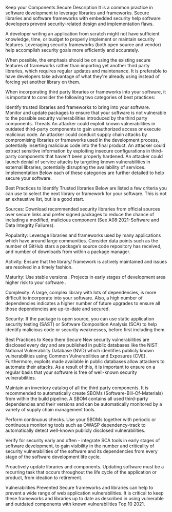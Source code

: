 Keep your Components Secure
Description
It is a common practice in software development to leverage libraries and frameworks. Secure libraries and software frameworks with embedded security help software developers prevent security-related design and implementation flaws.

A developer writing an application from scratch might not have sufficient knowledge, time, or budget to properly implement or maintain security features. Leveraging security frameworks (both open source and vendor) help accomplish security goals more efficiently and accurately.

When possible, the emphasis should be on using the existing secure features of frameworks rather than importing yet another third party libraries, which requires regular updates and maintenance. It is preferable to have developers take advantage of what they're already using instead of forcing yet another library on them.

When incorporating third party libraries or frameworks into your software, it is important to consider the following two categories of best practices:

Identify trusted libraries and frameworks to bring into your software.
Monitor and update packages to ensure that your software is not vulnerable to the possible security vulnerabilities introduced by the third party components.
Threats
An attacker could exploit known vulnerabilities in outdated third-party components to gain unauthorized access or execute malicious code.
An attacker could conduct supply chain attacks by compromising libraries or frameworks used in the development process, potentially inserting malicious code into the final product.
An attacker could extract sensitive information by exploiting insecure configurations in third-party components that haven't been properly hardened.
An attacker could launch denial of service attacks by targeting known vulnerabilities in external libraries, potentially disrupting the availability of services.
Implementation
Below each of these categories are further detailed to help secure your software.

Best Practices to Identify Trusted libraries
Below are listed a few criteria you can use to select the next library or framework for your software. This is not an exhaustive list, but is a good start.

Sources: Download recommended security libraries from official sources over secure links and prefer signed packages to reduce the chance of including a modified, malicious component (See A08:2021-Software and Data Integrity Failures).

Popularity: Leverage libraries and frameworks used by many applications which have around large communities. Consider data points such as the number of GitHub stars a package’s source code repository has received, and number of downloads from within a package manager.

Activity: Ensure that the library/ framework is actively maintained and issues are resolved in a timely fashion.

Maturity: Use stable versions . Projects in early stages of development area higher risk to your software .

Complexity: A large, complex library with lots of dependencies, is more difficult to incorporate into your software. Also, a high number of dependencies indicates a higher number of future upgrades to ensure all those dependencies are up-to-date and secured.

Security: If the package is open source, you can use static application security testing (SAST) or Software Composition Analysis (SCA) to help identify malicious code or security weaknesses, before first including them.

Best Practices to Keep them Secure
New security vulnerabilities are disclosed every day and are published in public databases like the NIST National Vulnerability Database (NVD) which identifies publicly known vulnerabilities using Common Vulnerabilities and Exposures (CVE). Furthermore, exploits made available in public databases allow attackers to automate their attacks. As a result of this, it is important to ensure on a regular basis that your software is free of well-known security vulnerabilities.

Maintain an inventory catalog of all the third party components. It is recommended to automatically create SBOMs (Software-Bill-Of-Materials) from within the build pipeline. A SBOM contains all used third-party dependencies and their versions and can be automatically monitored by a variety of supply chain management tools.

Perform continuous checks. Use your SBOMs together with periodic or continuous monitoring tools such as OWASP dependency-track to automatically detect well-known publicly disclosed vulnerabilities.

Verify for security early and often - integrate SCA tools in early stages of software development, to gain visibility in the number and criticality of security vulnerabilities of the software and its dependencies from every stage of the software development life cycle.

Proactively update libraries and components. Updating software must be a recurring task that occurs throughout the life cycle of the application or product, from ideation to retirement.

Vulnerabilities Prevented
Secure frameworks and libraries can help to prevent a wide range of web application vulnerabilities. It is critical to keep these frameworks and libraries up to date as described in using vulnerable and outdated components with known vulnerabilities Top 10 2021.